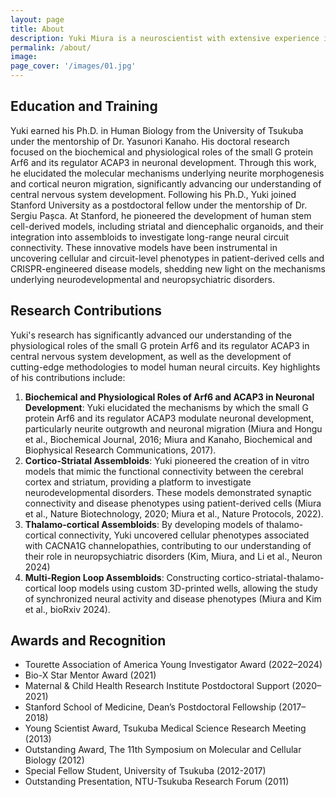 ```yaml
---
layout: page
title: About
description: Yuki Miura is a neuroscientist with extensive experience in human neural circuit development, stem cell biology, and the modeling of neurodevelopmental disorders. His scientific journey began with a deep curiosity about the molecular and cellular mechanisms of brain assembly, leading him to pioneer cutting-edge methodologies using stem cell-based brain organoids and assembloids. Over the years, he has honed his expertise to decode the complexities of neural connectivity and its implications for neuropsychiatric disorders, such as autism spectrum disorders, schizophrenia, and Tourette syndrome.
permalink: /about/
image:
page_cover: '/images/01.jpg'
---
```


## Education and Training

Yuki earned his Ph.D. in Human Biology from the University of Tsukuba under the mentorship of Dr. Yasunori Kanaho. His doctoral research focused on the biochemical and physiological roles of the small G protein Arf6 and its regulator ACAP3 in neuronal development. Through this work, he elucidated the molecular mechanisms underlying neurite morphogenesis and cortical neuron migration, significantly advancing our understanding of central nervous system development.
Following his Ph.D., Yuki joined Stanford University as a postdoctoral fellow under the mentorship of Dr. Sergiu Pașca. At Stanford, he pioneered the development of human stem cell-derived models, including striatal and diencephalic organoids, and their integration into assembloids to investigate long-range neural circuit connectivity. These innovative models have been instrumental in uncovering cellular and circuit-level phenotypes in patient-derived cells and CRISPR-engineered disease models, shedding new light on the mechanisms underlying neurodevelopmental and neuropsychiatric disorders.

## Research Contributions

Yuki's research has significantly advanced our understanding of the physiological roles of the small G protein Arf6 and its regulator ACAP3 in central nervous system development, as well as the development of cutting-edge methodologies to model human neural circuits. Key highlights of his contributions include:
1. **Biochemical and Physiological Roles of Arf6 and ACAP3 in Neuronal Development**: Yuki elucidated the mechanisms by which the small G protein Arf6 and its regulator ACAP3 modulate neuronal development, particularly neurite outgrowth and neuronal migration (Miura and Hongu et al., Biochemical Journal, 2016; Miura and Kanaho, Biochemical and Biophysical Research Communications, 2017).
2. **Cortico-Striatal Assembloids**: Yuki pioneered the creation of in vitro models that mimic the functional connectivity between the cerebral cortex and striatum, providing a platform to investigate neurodevelopmental disorders. These models demonstrated synaptic connectivity and disease phenotypes using patient-derived cells (Miura et al., Nature Biotechnology, 2020; Miura et al., Nature Protocols, 2022).
3. **Thalamo-cortical Assembloids**: By developing models of thalamo-cortical connectivity, Yuki uncovered cellular phenotypes associated with CACNA1G channelopathies, contributing to our understanding of their role in neuropsychiatric disorders (Kim, Miura, and Li et al., Neuron 2024)
4. **Multi-Region Loop Assembloids**: Constructing cortico-striatal-thalamo-cortical loop models using custom 3D-printed wells, allowing the study of synchronized neural activity and disease phenotypes (Miura and Kim et al., bioRxiv 2024).

## Awards and Recognition

- Tourette Association of America Young Investigator Award (2022–2024)
- Bio-X Star Mentor Award (2021)
- Maternal & Child Health Research Institute Postdoctoral Support (2020–2021)
- Stanford School of Medicine, Dean’s Postdoctoral Fellowship (2017–2018)
- Young Scientist Award, Tsukuba Medical Science Research Meeting (2013)
- Outstanding Award, The 11th Symposium on Molecular and Cellular Biology (2012)
- Special Fellow Student, University of Tsukuba (2012-2017)
- Outstanding Presentation, NTU-Tsukuba Research Forum (2011)
  
